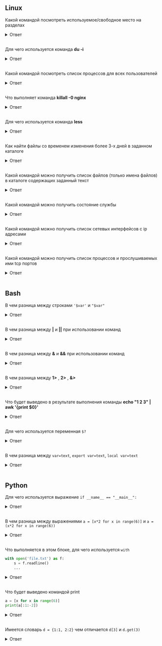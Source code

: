 

## Linux

Какой командой посмотреть используемое/свободное место на разделах
<details>
<summary>Ответ</summary>
du
</details><br>

Для чего используется команда **du -i**
<details>
<summary>Ответ</summary>
Отображает используемые/свободные inode
</details><br>

Какой командой посмотреть список процессов для всех пользователей
<details>
<summary>Ответ</summary>
Любой из: ps -A, ps ax, top, htop
</details><br>

Что выполняет команда **killall -0 nginx**
<details>
<summary>Ответ</summary>
Проверяет запущен ли процесс nginx. Если процесс запущен вернет код 0
</details><br>

Для чего используется команда **less**
<details>
<summary>Ответ</summary>
Просмотр файла, потоковый просмотр файла, поиск по файлу и т.п.
</details><br>

Как найти файлы со временем изменения более 3-х дней в заданном каталоге
<details>
<summary>Ответ</summary>
find /path/to/dir -mtime +3
</details><br>

Какой командой можно получить список файлов (только имена файлов) в каталоге содержащих заданный текст
<details>
<summary>Ответ</summary>
grep -rl 'текст' /path/to/dir
</details><br>

Какой командой можно получить состояние службы
<details>
<summary>Ответ</summary>
systemctl status {имя службы}, service {имя службы} status, /etc/init.d/{имя службы} status
</details><br>

Какой командой можно получить список сетевых интерфейсов с ip адресами
<details>
<summary>Ответ</summary>
ip address (ip a), ifconfig
</details><br>

Какой командой можно получить список процессов и прослушиваемых ими tcp портов 
<details>
<summary>Ответ</summary>
netstat -lpt
</details><br>


## Bash

В чем разница между строками `'$var'` и `"$var"`
<details>
<summary>Ответ</summary>
текст в одинарных кавычках не обрабатывается интерпритатором (будет выведен как $var), текст в двойных кавычках обрабатывается интерпритатором (будет выведено значение переменной $var)
</details><br>


В чем разница между **|** и **||** при использовании команд
<details>
<summary>Ответ</summary>
| - используется для конвеерной обработки команд (stdout одной команды направляется в stdin второй команды) cat /etc/hosts | wc -l
|| - используется для выполнения второй команды елси первая завершилась ошибкой
grep -q 'rcdb' /etc/hosts || echo 'rcdb отсутствует'
</details><br>


В чем разница между **&** и **&&** при использовании команд
<details>
<summary>Ответ</summary>
& - используется для выполнения команды в фоне
&& - используется для выполнения второй команды елси первая завершилась успешно
grep -q 'rcdb' /etc/hosts && echo 'rcdb присутствует'
</details><br>

В чем разница между **1>** , **2>** , **&>**
<details>
<summary>Ответ</summary>
1> - перенаправление потока вывода (stdout)
2> - перенаправление потока ошибок (stderr)
&> - перенаправление stdout и stderr
</details><br>

Что будет выведено в результате выполнения команды **echo "1 2 3" | awk '{print $0}'**
<details>
<summary>Ответ</summary>
Вся строка "1 2 3"
</details><br>


Для чего используется переменная `$?`
<details>
<summary>Ответ</summary>
В ней содержится код завершения последней команды
</details><br>


В чем разница между `var=text`, `export var=text`, `local var=text`
<details>
<summary>Ответ</summary>
var=text - объявление переменной доступной внутри сеанса оболочки
export var=text - объявление переменной окружения, доступна для всех процессов ОС
local var=text - объявление переменной с локальной областью видимости (внутри функции)
</details><br> 


## Python

Для чего используется выражение `if __name__ == "__main__":`
<details>
<summary>Ответ</summary>
Выражение выполняет проверку, что файл запущен напрямую, а не импортирован как модуль
</details><br> 

В чем разница между выражениями `a = [x*2 for x in range(6)]` и `a = (x*2 for x in range(6))`
<details>
<summary>Ответ</summary>
Первое выражение создает список, все элементы будет вычислены в процессе создания 
Второе выражение создает генератор, каждый элемент будет вычисляться лишь в момент обращения 
</details><br> 

Что выполняется в этом блоке, для чего используется `with`
```python
with open('file.txt') as f:
    s = f.readline()
    ...
```
<details>
<summary>Ответ</summary>
Файл открывается на чтение и построчно считывается
with - менеджер контекста, в данном случае используется для закрытия файла `f.close()` после выхода из блока
</details><br> 


Что будет выведено командой print
```python
a = [x for x in range(6)]
print(a[:1:-2])
```
<details>
<summary>Ответ</summary>
[5, 3]<br>
Выражение [x for x in range(6)] вернет список из 6 элементов [0, 1, 2, 3, 4, 5]<br>
a[:1:-2] - слайс начиная с последнего элемента до элемента с индексом 1 (не включая его) с шагом 2
</details><br> 


Имеется словарь `d = {1:1, 2:2}` чем отличается `d[3]` и `d.get(3)`
<details>
<summary>Ответ</summary>
Выполняется обращение к несуществующему ключу словаря
d[3] - бросит исключение KeyError
d(3) - вернет значение по умолчанию None
</details><br>
